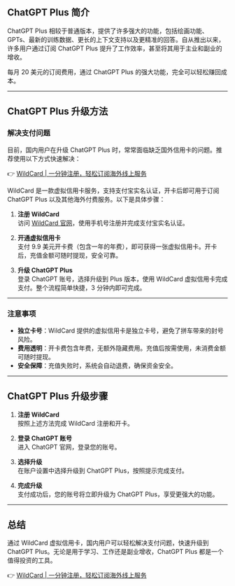 ## ChatGPT Plus 简介

ChatGPT Plus 相较于普通版本，提供了许多强大的功能，包括绘画功能、GPTs、最新的训练数据、更长的上下文支持以及更精准的回答。自从推出以来，许多用户通过订阅 ChatGPT Plus 提升了工作效率，甚至将其用于主业和副业的增收。

每月 20 美元的订阅费用，通过 ChatGPT Plus 的强大功能，完全可以轻松赚回成本。

---

## ChatGPT Plus 升级方法

### 解决支付问题

目前，国内用户在升级 ChatGPT Plus 时，常常面临缺乏国外信用卡的问题。推荐使用以下方式快速解决：

👉 [WildCard | 一分钟注册，轻松订阅海外线上服务](https://bit.ly/bewildcard)

WildCard 是一款虚拟信用卡服务，支持支付宝实名认证，开卡后即可用于订阅 ChatGPT Plus 以及其他海外付费服务。以下是具体步骤：

1. **注册 WildCard**  
   访问 [WildCard 官网](https://bit.ly/bewildcard)，使用手机号注册并完成支付宝实名认证。
   
2. **开通虚拟信用卡**  
   支付 9.9 美元开卡费（包含一年的年费），即可获得一张虚拟信用卡。开卡后，充值金额可随时提现，安全可靠。

3. **升级 ChatGPT Plus**  
   登录 ChatGPT 账号，选择升级到 Plus 版本，使用 WildCard 虚拟信用卡完成支付。整个流程简单快捷，3 分钟内即可完成。

---

### 注意事项

- **独立卡号**：WildCard 提供的虚拟信用卡是独立卡号，避免了拼车带来的封号风险。
- **费用透明**：开卡费包含年费，无额外隐藏费用。充值后按需使用，未消费金额可随时提现。
- **安全保障**：充值失败时，系统会自动退费，确保资金安全。

---

## ChatGPT Plus 升级步骤

1. **注册 WildCard**  
   按照上述方法完成 WildCard 注册和开卡。

2. **登录 ChatGPT 账号**  
   进入 ChatGPT 官网，登录您的账号。

3. **选择升级**  
   在账户设置中选择升级到 ChatGPT Plus，按照提示完成支付。

4. **完成升级**  
   支付成功后，您的账号将立即升级为 ChatGPT Plus，享受更强大的功能。

---

## 总结

通过 WildCard 虚拟信用卡，国内用户可以轻松解决支付问题，快速升级到 ChatGPT Plus。无论是用于学习、工作还是副业增收，ChatGPT Plus 都是一个值得投资的工具。

👉 [WildCard | 一分钟注册，轻松订阅海外线上服务](https://bit.ly/bewildcard)